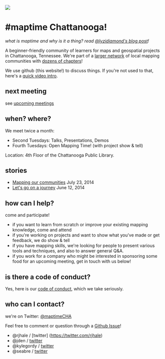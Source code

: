![](http://i.imgur.com/ysMwi2B.png)
# #maptime Chattanooga!

*what is maptime and why is it a thing? read [@lyzidiamond's blog post](http://lyzidiamond.com/posts/why-maptime/)!*

A beginner-friendly community of learners for maps and geospatial projects in Chattanooga, Tennessee. We're part of a [larger network](http://maptime.io) of local mapping communities with [dozens of chapters](https://github.com/maptime/maptime-bites/blob/gh-pages/00004/maptimes.geojson)!

We use github (this website!) to discuss things. If you're not used to that, here's a [quick video intro](https://www.youtube.com/watch?v=KlrJVSJRUN4).

## next meeting
see [upcoming meetings](https://github.com/maptime/chattanooga/issues?labels=meeting&page=1&state=open)

## when? where?
We meet twice a month:

- Second Tuesdays: Talks, Presentations, Demos
- Fourth Tuesdays: Open Mapping Time! (with project show & tell)

Location: 4th Floor of the Chattanooga Public Library.

## stories

- [Mapping our communities](http://log.jden.us/post/92635475332/mapping-our-communities) July 23, 2014
- [Let's go on a journey](http://log.jden.us/post/88443430322/lets-go-on-a-journey) June 12, 2014

## how can I help?
come and participate!
- if you want to learn from scratch or improve your existing mapping knowledge, come and attend
- if you're working on projects and want to show what you've made or get feedback, we do show & tell
- if you have mapping skills, we're looking for people to present various
  tools and techniques, and also to answer general Q&A.
- if you work for a company who might be interested in sponsoring some food for an upcoming meeting,
  get in touch with us below!


## is there a code of conduct?
Yes, here is our [code of conduct](https://github.com/maptime/chattanooga/blob/master/CODE_OF_CONDUCT.md), which we take seriously.

## who can I contact?

we're on Twitter: [@maptimeCHA](https://twitter.com/maptimecha)

Feel free to comment or question through a [Github Issue](https://github.com/maptime/chattanooga/issues/new)!

- @rjhale / [twitter] (https://twitter.com/rjhale)
- @jden / [twitter](https://twitter.com/jden415)
- @kylegordy / [twitter](https://twitter.com/kylegordy)
- @seabre / [twitter](https://twitter.com/seabre)
